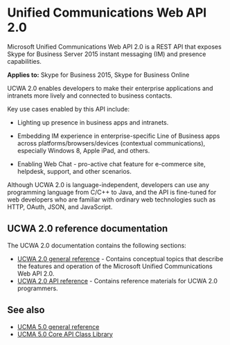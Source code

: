 
# Unified Communications Web API 2.0

Microsoft Unified Communications Web API 2.0 is a REST API that exposes Skype for Business Server 2015 instant messaging (IM) and presence capabilities.


**Applies to:** Skype for Business 2015, Skype for Business Online

UCWA 2.0 enables developers to make their enterprise applications and intranets more lively and connected to business contacts.

Key use cases enabled by this API include:

- Lighting up presence in business apps and intranets.

-  Embedding IM experience in enterprise-specific Line of Business apps across platforms/browsers/devices (contextual communications), especially Windows 8, Apple iPad, and others.

- Enabling Web Chat - pro-active chat feature for e-commerce site, helpdesk, support, and other scenarios.

Although UCWA 2.0 is language-independent, developers can use any programming language from C/C++ to Java, and the API is fine-tuned for web developers who are familiar with ordinary web technologies such as HTTP, OAuth, JSON, and JavaScript.

## UCWA 2.0 reference documentation

The UCWA 2.0 documentation contains the following sections:

- [UCWA 2.0 general reference](UCWA2_0GeneralReference.md) - Contains conceptual topics that describe the features and operation of the Microsoft Unified Communications Web API 2.0.
- [UCWA 2.0 API reference](UCWA2_0APIReference.md) - Contains reference materials for UCWA 2.0 programmers.
 

## See also

- [UCMA 5.0 general reference](https://msdn.microsoft.com/library/office/dn465922(v=office.16).aspx)
- [UCMA 5.0 Core API Class Library](https://msdn.microsoft.com/library/office/dn621179(v=office.16).aspx)
 
